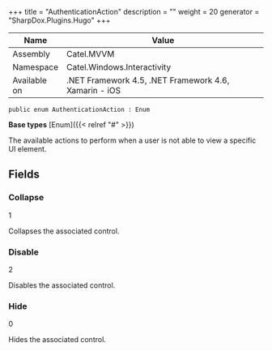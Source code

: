 

+++
title = "AuthenticationAction" 
description = ""
weight = 20
generator = "SharpDox.Plugins.Hugo"
+++

Name|Value
---|---
Assembly|Catel.MVVM
Namespace|Catel.Windows.Interactivity
Available on|.NET Framework 4.5, .NET Framework 4.6, Xamarin - iOS

```
public enum AuthenticationAction : Enum
```

**Base types**
[Enum]({{&lt; relref "#" &gt;}})

The available actions to perform when a user is not able to view a specific UI element.

## Fields

### Collapse

1

Collapses the associated control.

### Disable

2

Disables the associated control.

### Hide

0

Hides the associated control.

